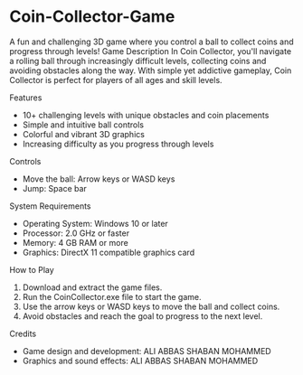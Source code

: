 # Coin-Collector-Game
A fun and challenging 3D game where you control a ball to collect coins and progress through levels!
Game Description
In Coin Collector, you'll navigate a rolling ball through increasingly difficult levels, collecting coins and avoiding obstacles along the way. With simple yet addictive gameplay, Coin Collector is perfect for players of all ages and skill levels.

Features
- 10+ challenging levels with unique obstacles and coin placements
- Simple and intuitive ball controls
- Colorful and vibrant 3D graphics
- Increasing difficulty as you progress through levels

Controls
- Move the ball: Arrow keys or WASD keys
- Jump: Space bar

System Requirements
- Operating System: Windows 10 or later
- Processor: 2.0 GHz or faster
- Memory: 4 GB RAM or more
- Graphics: DirectX 11 compatible graphics card

How to Play
1. Download and extract the game files.
2. Run the CoinCollector.exe file to start the game.
3. Use the arrow keys or WASD keys to move the ball and collect coins.
4. Avoid obstacles and reach the goal to progress to the next level.

Credits
- Game design and development: ALI ABBAS SHABAN MOHAMMED
- Graphics and sound effects: ALI ABBAS SHABAN MOHAMMED 
